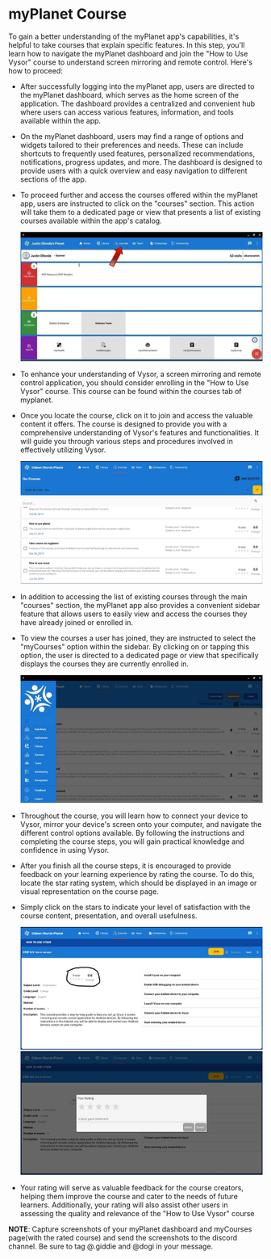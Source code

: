 # myPlanet Course

To gain a better understanding of the myPlanet app's capabilities, it's helpful to take courses that explain specific features. In this step, you'll learn how to navigate the myPlanet dashboard and join the "How to Use Vysor" course to understand screen mirroring and remote control. Here's how to proceed:

- After successfully logging into the myPlanet app, users are directed to the myPlanet dashboard, which serves as the home screen of the application. The dashboard provides a centralized and convenient hub where users can access various features, information, and tools available within the app.
- On the myPlanet dashboard, users may find a range of options and widgets tailored to their preferences and needs. These can include shortcuts to frequently used features, personalized recommendations, notifications, progress updates, and more. The dashboard is designed to provide users with a quick overview and easy navigation to different sections of the app.
- To proceed further and access the courses offered within the myPlanet app, users are instructed to click on the "courses" section. This action will take them to a dedicated page or view that presents a list of existing courses available within the app's catalog.
    
  ![Dashboard Screenshot](image/mi-dashboard.png)   

- To enhance your understanding of Vysor, a screen mirroring and remote control application, you should consider enrolling in the "How to Use Vysor" course. This course can be found within the courses tab of myplanet.
- Once you locate the course, click on it to join and access the valuable content it offers. The course is designed to provide you with a comprehensive understanding of Vysor's features and functionalities. It will guide you through various steps and procedures involved in effectively utilizing Vysor.

  ![Courses List Screenshot](image/mi-courses-list.png)
- In addition to accessing the list of existing courses through the main "courses" section, the myPlanet app also provides a convenient sidebar feature that allows users to easily view and access the courses they have already joined or enrolled in.
- To view the courses a user has joined, they are instructed to select the "myCourses" option within the sidebar. By clicking on or tapping this option, the user is directed to a dedicated page or view that specifically displays the courses they are currently enrolled in.  
    
  ![Side Menu Screenshot](image/mi-side-menu.png)
- Throughout the course, you will learn how to connect your device to Vysor, mirror your device's screen onto your computer, and navigate the different control options available. By following the instructions and completing the course steps, you will gain practical knowledge and confidence in using Vysor.
- After you finish all the course steps, it is encouraged to provide feedback on your learning experience by rating the course. To do this, locate the star rating system, which should be displayed in an image or visual representation on the course page.
- Simply click on the stars to indicate your level of satisfaction with the course content, presentation, and overall usefulness.

  ![Rating Icon Click Screenshot](image/mi-rating-icon-click.png)
  ![Rating Popup Screenshot](image/mi-rating-popup.png)
- Your rating will serve as valuable feedback for the course creators, helping them improve the course and cater to the needs of future learners. Additionally, your rating will also assist other users in assessing the quality and relevance of the "How to Use Vysor" course

**NOTE**: Capture screenshots of your myPlanet dashboard and myCourses page(with the rated course) and send the screenshots to the discord channel. Be sure to tag @.giddie and @dogi in your message.
